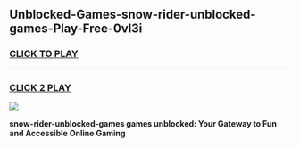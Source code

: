 
## Unblocked-Games-snow-rider-unblocked-games-Play-Free-0vl3i
<h3>
<a href="https://premium76.site?title=snow-rider-unblocked-games&ref=09A">CLICK TO PLAY</a></h3>
<hr>

<h3>
<a href="https://premium76.site?title=snow-rider-unblocked-games&ref=09A">CLICK 2 PLAY</a>
  
</h3>

<a href="https://premium76.site?title=snow-rider-unblocked-games&ref=09A"><img src="https://clearcache.store/games.png"></a>


**snow-rider-unblocked-games games unblocked: Your Gateway to Fun and Accessible Online Gaming**
